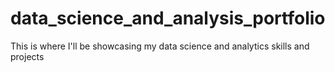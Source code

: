 # data_science_and_analysis_portfolio
This is where I'll be showcasing my data science and analytics skills and projects
